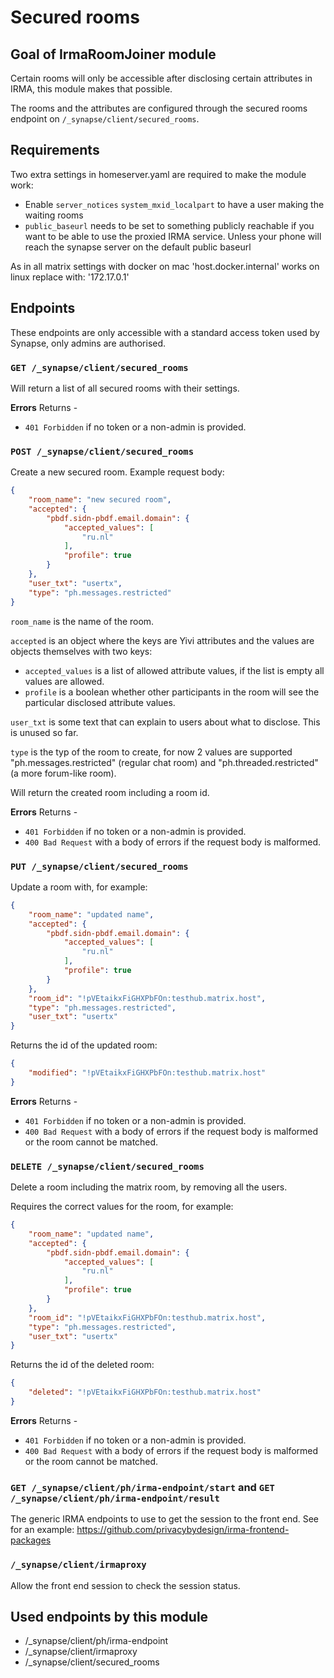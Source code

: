 # Secured rooms

## Goal of IrmaRoomJoiner module

Certain rooms will only be accessible after disclosing certain attributes in IRMA, this module makes that possible.

The rooms and the attributes are configured through the secured rooms endpoint on `/_synapse/client/secured_rooms`.

## Requirements

Two extra settings in homeserver.yaml are required to make the module work:
- Enable `server_notices` `system_mxid_localpart` to have a user making the waiting rooms
- `public_baseurl` needs to be set to something publicly reachable if you want to be able to use the proxied IRMA service. Unless your phone will reach the synapse server on the default public baseurl

As in all matrix settings with docker on mac 'host.docker.internal' works on linux replace with: '172.17.0.1'

## Endpoints

These endpoints are only accessible with a standard access token used by Synapse, only admins are authorised.

### `GET /_synapse/client/secured_rooms`

Will return a list of all secured rooms with their settings.

**Errors** Returns -
- `401 Forbidden` if no token or a non-admin is provided.

### `POST /_synapse/client/secured_rooms`

Create a new secured room. Example request body:

```json
{
	"room_name": "new secured room",
	"accepted": {
		"pbdf.sidn-pbdf.email.domain": {
			"accepted_values": [
				"ru.nl"
			],
			"profile": true
		}
	},
	"user_txt": "usertx",
	"type": "ph.messages.restricted"
}
```

`room_name` is the name of the room.

`accepted` is an object where the keys are Yivi attributes and the values are objects themselves with two keys:
- `accepted_values` is a list of allowed attribute values, if the list is empty all values are allowed.
- `profile` is a boolean whether other participants in the room will see the particular disclosed attribute values.

`user_txt` is some text that can explain to users about what to disclose. This is unused so far.

`type` is the typ of the room to create, for now 2 values are supported "ph.messages.restricted" (regular chat room) 
and "ph.threaded.restricted" (a more forum-like room).


Will return the created room including a room id.

**Errors** Returns -
- `401 Forbidden` if no token or a non-admin is provided.
- `400 Bad Request` with a body of errors if the request body is malformed.

### `PUT /_synapse/client/secured_rooms`

Update a room with, for example:

```json
{
    "room_name": "updated name",
	"accepted": {
		"pbdf.sidn-pbdf.email.domain": {
			"accepted_values": [
				"ru.nl"
			],
			"profile": true
		}
	},
	"room_id": "!pVEtaikxFiGHXPbFOn:testhub.matrix.host",
	"type": "ph.messages.restricted",
	"user_txt": "usertx"
}
```

Returns the id of the updated room:
```json
{
	"modified": "!pVEtaikxFiGHXPbFOn:testhub.matrix.host"
}
```

**Errors** Returns -
- `401 Forbidden` if no token or a non-admin is provided.
- `400 Bad Request` with a body of errors if the request body is malformed or the room cannot be matched.

### `DELETE /_synapse/client/secured_rooms`

Delete a room including the matrix room, by removing all the users.

Requires the correct values for the room, for example:

```json
{
    "room_name": "updated name",
	"accepted": {
		"pbdf.sidn-pbdf.email.domain": {
			"accepted_values": [
				"ru.nl"
			],
			"profile": true
		}
	},
	"room_id": "!pVEtaikxFiGHXPbFOn:testhub.matrix.host",
	"type": "ph.messages.restricted",
	"user_txt": "usertx"
}
```

Returns the id of the deleted room:
```json
{
	"deleted": "!pVEtaikxFiGHXPbFOn:testhub.matrix.host"
}
```

**Errors** Returns -
- `401 Forbidden` if no token or a non-admin is provided.
- `400 Bad Request` with a body of errors if the request body is malformed or the room cannot be matched.

### `GET /_synapse/client/ph/irma-endpoint/start` and `GET /_synapse/client/ph/irma-endpoint/result`

The generic IRMA endpoints to use to get the session to the front end. See for an example: https://github.com/privacybydesign/irma-frontend-packages

### `/_synapse/client/irmaproxy`

Allow the front end session to check the session status. 

## Used endpoints by this module

- /_synapse/client/ph/irma-endpoint
- /_synapse/client/irmaproxy
- /_synapse/client/secured_rooms
